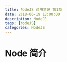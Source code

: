 ```yaml
---
title: NodeJS 读书笔记 第1章
date: 2018-06-19 18:00:00
description: NodeJS
tags: [NodeJS]
categories: NodeJS
---
```

# Node 简介
